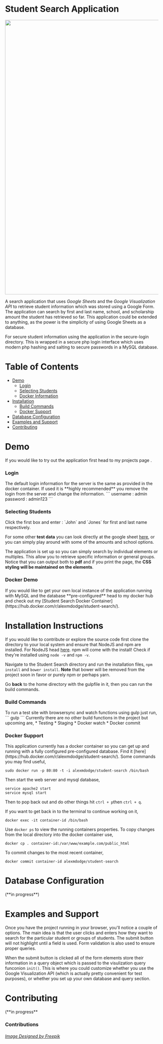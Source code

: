 # Student Search Application

<img src="http://i.imgur.com/bKmWSGN.jpg" width="900px">

A search application that uses *Google Sheets* and the *Google Visualization API* to retrieve student information which was stored using a Google Form. The application can search by first and last name, school, and scholarship amount the student has retrieved so far. This application could be extended to anything, as the power is the simplicity of using Google Sheets as a database.

For secure student information using the application in the secure-login directory. This is wrapped in a secure php login interface which uses modern php hashing and salting to secure passwords in a MySQL database.

# Table of Contents
* [Demo](#demo)
  * [Login](#demo-login)
  * [Selecting Students](#demo-info)
  * [Docker Information](#demo-docker)
* [Installation](#install)
  * [Build Commands](#install-build)
  * [Docker Support](#install-docker)
* [Database Configuration](#db)
* [Examples and Support](#usage)
* [Contributing](#contributing)

<h1>
	<a name="demo" aria-hidden="true" class="anchor"></a>
	Demo
</h1>
If you would like to try out the application first head to my <a> projects page </a>.

<h3>
	<a name="demo-login" aria-hidden="true" class="anchor"></a>
	Login
</h3>
The default login information for the server is the same as provided in the docker container. If used it is **highly recommended** you remove the login from the server and change the information.
```
username : admin
password : admin123
```

<h3>
	<a name="demo-info" aria-hidden="true" class="anchor"></a>
	Selecting Students
</h3>
Click the first box and enter : `John` and `Jones` for first and last name respectively.

For some other **test data** you can look directly at the google sheet [here](https://docs.google.com/spreadsheets/d/1ABtCqLWs0AJSpwpXo6stMZgs6pk4yyQilkjcfSDRH30/edit?usp=sharing), or you can simply play around with some of the amounts and school options.

The application is set up so you can simply search by individual elements or multiples. This allow you to retrieve specific information or general groups. Notice that you can output both to **pdf** and if you print the page, the **CSS styling will be maintained on the elements**.

<h3>
	<a name="demo-docker" aria-hidden="true" class="anchor"></a>
	Docker Demo
</h3>
If you would like to get your own local instance of the application running with MySQL and the database **pre-configured** head to my docker hub and check out my [Student Search Docker Container](https://hub.docker.com/r/alexmdodge/student-search/).


<h1>
	<a name="install" aria-hidden="true" class="anchor"></a>
	Installation Instructions
</h1>

If you would like to contribute or explore the source code first clone the directory to your local system and ensure that NodeJS and npm are installed. For NodeJS
head [here](https://nodejs.org/en/download/package-manager/). npm will come with the install! Check if they're installed using `node -v` and `npm -v`.

Navigate to the Student Search directory and run the installation files, `npm install` and `bower install`. **Note** that bower will be removed from the project soon in favor or purely npm or perhaps yarn.

Go **back** to the home directory with the gulpfile in it, then you can run the build commands.

<h3>
	<a name="install-build" aria-hidden="true" class="anchor"></a>
	Build Commands
</h3>
To run a test site with browsersync and watch functions using gulp just run,
```
gulp
```
Currently there are no other build functions in the project but upcoming are,
* Testing
* Staging
* Docker watch
* Docker commit

<h3>
	<a name="install-docker" aria-hidden="true" class="anchor"></a>
	Docker Support
</h3>
This application currently has a docker container so you can get up and running with a fully configured pre-configured database. Find it [here](https://hub.docker.com/r/alexmdodge/student-search/). Some commands you may find useful,

```
sudo docker run -p 80:80 -t -i alexmdodge/student-search /bin/bash
```
Then start the web server and mysql database,

```
service apache2 start
service mysql start
```

Then to pop back out and do other things hit `ctrl + p`then `ctrl + q`.

If you want to get back in to the terminal to continue working on it,

```
docker exec -it container-id /bin/bash
```

Use `docker ps` to view the running containers properties. To copy changes from the local directory into the docker container use,

```
docker cp . container-id:/var/www/example.com/public_html
```

To commit changes to the most recent container,

```
docker commit container-id alexmdodge/student-search
```
<h1>
	<a name="db" aria-hidden="true" class="anchor"></a>
	Database Configuration
</h1>
(**in progress**)

<h1>
	<a name="usage" aria-hidden="true" class="anchor"></a>
	Examples and Support
</h1>
Once you have the project running in your browser, you'll notice a couple of options. The main idea is that the user clicks and enters how they want to search for the particular student or groups of students. The submit button will not highlight until a field is used. Form validation is also used to ensure proper queries.

When the submit button is clicked all of the form elements store their information in a query object which is passed to the visulization query funconion `init()`. This is where you could customize whether you use the Google Visualization API (which is actually pretty convenient for test purposes), or whether you set up your own database and query section.

<h1>
	<a name="contributing" aria-hidden="true" class="anchor"></a>
	Contributing
</h1>
(**in progress**







### Contributions
<h6>
<a href="http://www.freepik.com/free-vector/seo-character-and-concepts_762794.htm">Image Designed by Freepik</a>
</h6>
